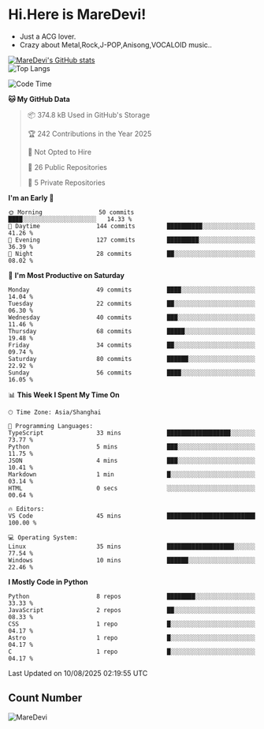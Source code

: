 # Hi.Here is MareDevi!

- Just a ACG lover.
- Crazy about Metal,Rock,J-POP,Anisong,VOCALOID music..

[![MareDevi's GitHub stats](https://github-readme-stats.vercel.app/api?username=MareDevi&show_icons=true&theme=algolia)](https://github.com/anuraghazra/github-readme-stats)  
![Top Langs](https://github-readme-stats.vercel.app/api/top-langs/?username=MareDevi&layout=compact&theme=algolia)

<!--START_SECTION:waka-->
![Code Time](http://img.shields.io/badge/Code%20Time-306%20hrs%206%20mins-blue)

**🐱 My GitHub Data** 

> 📦 374.8 kB Used in GitHub's Storage 
 > 
> 🏆 242 Contributions in the Year 2025
 > 
> 🚫 Not Opted to Hire
 > 
> 📜 26 Public Repositories 
 > 
> 🔑 5 Private Repositories 
 > 
**I'm an Early 🐤** 

```text
🌞 Morning                50 commits          ████░░░░░░░░░░░░░░░░░░░░░   14.33 % 
🌆 Daytime                144 commits         ██████████░░░░░░░░░░░░░░░   41.26 % 
🌃 Evening                127 commits         █████████░░░░░░░░░░░░░░░░   36.39 % 
🌙 Night                  28 commits          ██░░░░░░░░░░░░░░░░░░░░░░░   08.02 % 
```
📅 **I'm Most Productive on Saturday** 

```text
Monday                   49 commits          ████░░░░░░░░░░░░░░░░░░░░░   14.04 % 
Tuesday                  22 commits          ██░░░░░░░░░░░░░░░░░░░░░░░   06.30 % 
Wednesday                40 commits          ███░░░░░░░░░░░░░░░░░░░░░░   11.46 % 
Thursday                 68 commits          █████░░░░░░░░░░░░░░░░░░░░   19.48 % 
Friday                   34 commits          ██░░░░░░░░░░░░░░░░░░░░░░░   09.74 % 
Saturday                 80 commits          ██████░░░░░░░░░░░░░░░░░░░   22.92 % 
Sunday                   56 commits          ████░░░░░░░░░░░░░░░░░░░░░   16.05 % 
```


📊 **This Week I Spent My Time On** 

```text
🕑︎ Time Zone: Asia/Shanghai

💬 Programming Languages: 
TypeScript               33 mins             ██████████████████░░░░░░░   73.77 % 
Python                   5 mins              ███░░░░░░░░░░░░░░░░░░░░░░   11.75 % 
JSON                     4 mins              ███░░░░░░░░░░░░░░░░░░░░░░   10.41 % 
Markdown                 1 min               █░░░░░░░░░░░░░░░░░░░░░░░░   03.14 % 
HTML                     0 secs              ░░░░░░░░░░░░░░░░░░░░░░░░░   00.64 % 

🔥 Editors: 
VS Code                  45 mins             █████████████████████████   100.00 % 

💻 Operating System: 
Linux                    35 mins             ███████████████████░░░░░░   77.54 % 
Windows                  10 mins             ██████░░░░░░░░░░░░░░░░░░░   22.46 % 
```

**I Mostly Code in Python** 

```text
Python                   8 repos             ████████░░░░░░░░░░░░░░░░░   33.33 % 
JavaScript               2 repos             ██░░░░░░░░░░░░░░░░░░░░░░░   08.33 % 
CSS                      1 repo              █░░░░░░░░░░░░░░░░░░░░░░░░   04.17 % 
Astro                    1 repo              █░░░░░░░░░░░░░░░░░░░░░░░░   04.17 % 
C                        1 repo              █░░░░░░░░░░░░░░░░░░░░░░░░   04.17 % 
```




 Last Updated on 10/08/2025 02:19:55 UTC
<!--END_SECTION:waka-->

## Count Number
![MareDevi](https://count.getloli.com/get/@maredevi?theme=moebooru-h)  

<!---
MareDevi/MareDevi is a ✨ special ✨ repository because its `README.md` (this file) appears on your GitHub profile.
You can click the Preview link to take a look at your changes.
--->
